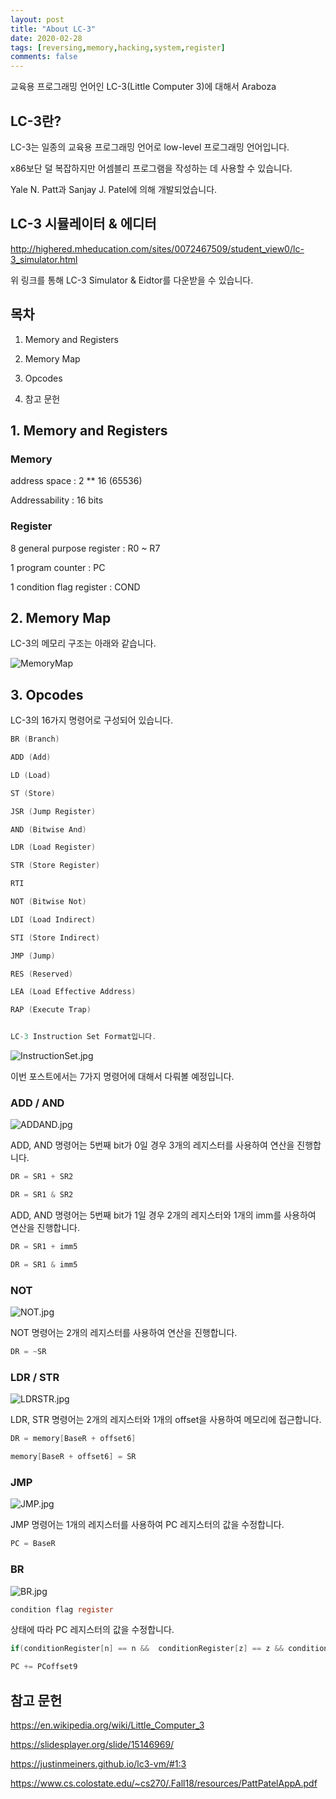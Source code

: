```yaml
---
layout: post
title: "About LC-3"
date: 2020-02-28   
tags: [reversing,memory,hacking,system,register]
comments: false
---
```





교육용 프로그래밍 언어인 
LC-3(Little Computer 3)에 대해서 Araboza



## LC-3란?

LC-3는 일종의 교육용 프로그래밍 언어로 low-level 프로그래밍 언어입니다.

x86보단 덜 복잡하지만 어셈블리 프로그램을 작성하는 데 사용할 수 있습니다.

Yale N. Patt과 Sanjay J. Patel에 의해 개발되었습니다.


## LC-3 시뮬레이터 & 에디터
http://highered.mheducation.com/sites/0072467509/student_view0/lc-3_simulator.html


위 링크를 통해 LC-3 Simulator & Eidtor를 다운받을 수 있습니다.



## 목차
1. Memory and Registers

2. Memory Map

3. Opcodes

4. 참고 문헌


## 1. Memory and Registers



### Memory
address space : 2 ** 16 (65536)

Addressability : 16 bits



### Register
8 general purpose register : R0 ~ R7

1 program counter : PC

1 condition flag register : COND




## 2. Memory Map
LC-3의 메모리 구조는 아래와 같습니다.

![MemoryMap](/_posts/img/MemoryMap.jpg)


## 3. Opcodes
LC-3의 16가지 명령어로 구성되어 있습니다.
```c
BR (Branch)

ADD (Add)

LD (Load)

ST (Store)

JSR (Jump Register)

AND (Bitwise And)

LDR (Load Register)

STR (Store Register)

RTI 

NOT (Bitwise Not)

LDI (Load Indirect)

STI (Store Indirect)

JMP (Jump)

RES (Reserved)

LEA (Load Effective Address)

RAP (Execute Trap)


LC-3 Instruction Set Format입니다.
```

![InstructionSet.jpg](/_posts/img/InstructionSet.jpg)


이번 포스트에서는 7가지 명령어에 대해서  다뤄볼 예정입니다.


### ADD / AND 
![ADDAND.jpg](/_posts/img/ADDAND.jpg)


ADD, AND 명령어는 5번째 bit가 0일 경우 3개의 레지스터를 사용하여 연산을 진행합니다.

```c
DR = SR1 + SR2

DR = SR1 & SR2
```

ADD, AND 명령어는 5번째 bit가 1일 경우 2개의 레지스터와 1개의 imm를 사용하여 연산을 진행합니다.
```c
DR = SR1 + imm5

DR = SR1 & imm5
```



### NOT
![NOT.jpg](/_posts/img/NOT.jpg)


NOT 명령어는 2개의 레지스터를 사용하여 연산을 진행합니다.

```c
DR = ~SR
```

### LDR / STR
![LDRSTR.jpg](/_posts/img/LDRSTR.jpg)


LDR, STR 명령어는 2개의 레지스터와 1개의 offset을 사용하여 메모리에 접근합니다.

```c
DR = memory[BaseR + offset6]

memory[BaseR + offset6] = SR
```


### JMP
![JMP.jpg](/_posts/img/JMP.jpg)


JMP 명령어는 1개의 레지스터를 사용하여 PC 레지스터의 값을 수정합니다.

```c
PC = BaseR
```


### BR
![BR.jpg](/_posts/img/BR.jpg)

```c
condition flag register
```
상태에 따라 PC 레지스터의 값을 수정합니다.

```c
if(conditionRegister[n] == n &&  conditionRegister[z] == z && conditionRegister[p] == p)

PC += PCoffset9
```


## 참고 문헌
 https://en.wikipedia.org/wiki/Little_Computer_3

 https://slidesplayer.org/slide/15146969/

 https://justinmeiners.github.io/lc3-vm/#1:3

 https://www.cs.colostate.edu/~cs270/.Fall18/resources/PattPatelAppA.pdf
